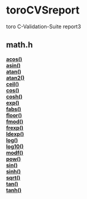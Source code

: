 # toroCVSreport
toro C-Validation-Suite report3


## math.h
[**acos()**](https://cdn.githubraw.com/MinnowWare/toroCVSreport/main/report/math_h/x64/acos.htm)<br>
[**asin()**](https://cdn.githubraw.com/MinnowWare/toroCVSreport/main/report/math_h/x64/asin.htm)<br>
[**atan()**](https://cdn.githubraw.com/MinnowWare/toroCVSreport/main/report/math_h/x64/atan.htm)<br>
[**atan2()**](https://cdn.githubraw.com/MinnowWare/toroCVSreport/main/report/math_h/x64/atan2.htm)<br>
[**ceil()**](https://cdn.githubraw.com/MinnowWare/toroCVSreport/main/report/math_h/x64/ceil.htm)<br>
[**cos()**](https://cdn.githubraw.com/MinnowWare/toroCVSreport/main/report/math_h/x64/cos.htm)<br>
[**cosh()**](https://cdn.githubraw.com/MinnowWare/toroCVSreport/main/report/math_h/x64/cosh.htm)<br>
[**exp()**](https://cdn.githubraw.com/MinnowWare/toroCVSreport/main/report/math_h/x64/exp.htm)<br>
[**fabs()**](https://cdn.githubraw.com/MinnowWare/toroCVSreport/main/report/math_h/x64/fabs.htm)<br>
[**floor()**](https://cdn.githubraw.com/MinnowWare/toroCVSreport/main/report/math_h/x64/floor.htm)<br>
[**fmod()**](https://cdn.githubraw.com/MinnowWare/toroCVSreport/main/report/math_h/x64/fmod.htm)<br>
[**frexp()**](https://cdn.githubraw.com/MinnowWare/toroCVSreport/main/report/math_h/x64/frexp.htm)<br>
[**ldexp()**](https://cdn.githubraw.com/MinnowWare/toroCVSreport/main/report/math_h/x64/ldexp.htm)<br>
[**log()**](https://cdn.githubraw.com/MinnowWare/toroCVSreport/main/report/math_h/x64/log.htm)<br>
[**log10()**](https://cdn.githubraw.com/MinnowWare/toroCVSreport/main/report/math_h/x64/log10.htm)<br>
[**modf()**](https://cdn.githubraw.com/MinnowWare/toroCVSreport/main/report/math_h/x64/modf.htm)<br>
[**pow()**](https://cdn.githubraw.com/MinnowWare/toroCVSreport/main/report/math_h/x64/pow.htm)<br>
[**sin()**](https://cdn.githubraw.com/MinnowWare/toroCVSreport/main/report/math_h/x64/sin.htm)<br>
[**sinh()**](https://cdn.githubraw.com/MinnowWare/toroCVSreport/main/report/math_h/x64/sinh.htm)<br>
[**sqrt()**](https://cdn.githubraw.com/MinnowWare/toroCVSreport/main/report/math_h/x64/sqrt.htm)<br>
[**tan()**](https://cdn.githubraw.com/MinnowWare/toroCVSreport/main/report/math_h/x64/tan.htm)<br>
[**tanh()**](https://cdn.githubraw.com/MinnowWare/toroCVSreport/main/report/math_h/x64/tanh.htm)<br>
